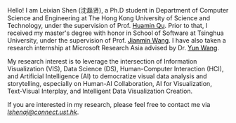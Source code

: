 Hello! I am Leixian Shen (沈磊贤), a Ph.D student in Department of Computer Science and Engineering at The Hong Kong University of Science and Technology, under the supervision of Prof. [<font color=Black>Huamin Qu</font>](http://www.huamin.org/). Prior to that, I received my master's degree with honor in School of Software at Tsinghua University, under the supervision of Prof. [<font color=Black>Jianmin Wang</font>](https://www.thss.tsinghua.edu.cn/en/faculty/jianminwang.htm). I have also taken a research internship at Microsoft Research Asia advised by Dr. [<font color=Black>Yun Wang</font>](https://www.microsoft.com/en-us/research/people/wangyun/).

My research interest is to leverage the intersection of Information Visualization (VIS), Data Science (DS), Human-Computer Interaction (HCI), and Artificial Intelligence (AI) to democratize visual data analysis and storytelling, especially on Human-AI Collaboration, AI for Visualization, Text-Visual Interplay, and Intelligent Data Visualization Creation.

If you are interested in my research, please feel free to contact me via *<u>lshenaj@connect.ust.hk</u>*.